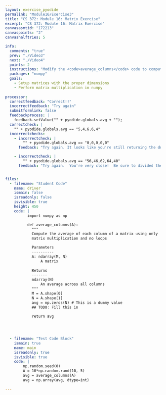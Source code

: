 ```yaml
---
layout: exercise_pyodide
permalink: "Module16/Exercise3"
title: "CS 372: Module 16: Matrix Exercise"
excerpt: "CS 372: Module 16: Matrix Exercise"
canvasasmtid: "172213"
canvaspoints: "2"
canvashalftries: 5

info:
  comments: "true"
  prev: "./Video3"
  next: "./Video4"
  points: 2
  instructions: "Modify the <code>average_columns</code> code to compute the average of every column with a matrix multiplication.  The easiest way to do this is to create a row matrix of 1s that you multiply on the left.  This matrix multiplication will perform the sum of all elements in each column.  Then, you should element-wise divide the result by the number of rows to finalize the average.  Use the command <code>np.ones((1, num))</code> to create a row matrix with <code>num</code> elements, then use <code>np.dot(A, B)</code> to multiply two matrices."
  packages: "numpy"
  goals:
    - Setup matrices with the proper dimensions
    - Perform matrix multiplication in numpy
    
processor:  
  correctfeedback: "Correct!!" 
  incorrectfeedback: "Try again"
  submitformlink: false
  feedbackprocess: | 
    feedback.setValue("" + pyodide.globals.avg + "");
  correctcheck: |
    "" + pyodide.globals.avg == "5,4,6,6,4"
  incorrectchecks:
    - incorrectcheck: |
        "" + pyodide.globals.avg == "0,0,0,0,0"
      feedback: "Try again. It looks like you're still returning the dummy values." 

    - incorrectcheck: |
        "" + pyodide.globals.avg == "56,46,62,64,40"
      feedback: "Try again.  You're very close!  Be sure to divided the averages by M." 


files:
  - filename: "Student Code"
    name: driver
    ismain: false
    isreadonly: false
    isvisible: true
    height: 450
    code: | 
          import numpy as np

          def average_columns(A):
            """
            Compute the average of each column of a matrix using only
            matrix multiplication and no loops

            Parameters
            ----------
            A: ndarray(M, N)
                A matrix
            
            Returns
            -------
            ndarray(N)
                An average across all columns
            """
            M = A.shape[0]
            N = A.shape[1]
            avg = np.zeros(N) # This is a dummy value
            ## TODO: Fill this in
            
            return avg
              



  - filename: "Test Code Block"
    ismain: true
    name: main
    isreadonly: true
    isvisible: true
    code: |
        np.random.seed(0)
        A = 10*np.random.rand(10, 5)
        avg = average_columns(A)
        avg = np.array(avg, dtype=int)
        
---
```


